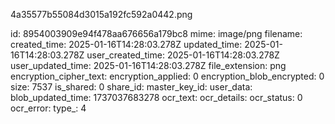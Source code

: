 4a35577b55084d3015a192fc592a0442.png

id: 8954003909e94f478aa676656a179bc8
mime: image/png
filename: 
created_time: 2025-01-16T14:28:03.278Z
updated_time: 2025-01-16T14:28:03.278Z
user_created_time: 2025-01-16T14:28:03.278Z
user_updated_time: 2025-01-16T14:28:03.278Z
file_extension: png
encryption_cipher_text: 
encryption_applied: 0
encryption_blob_encrypted: 0
size: 7537
is_shared: 0
share_id: 
master_key_id: 
user_data: 
blob_updated_time: 1737037683278
ocr_text: 
ocr_details: 
ocr_status: 0
ocr_error: 
type_: 4